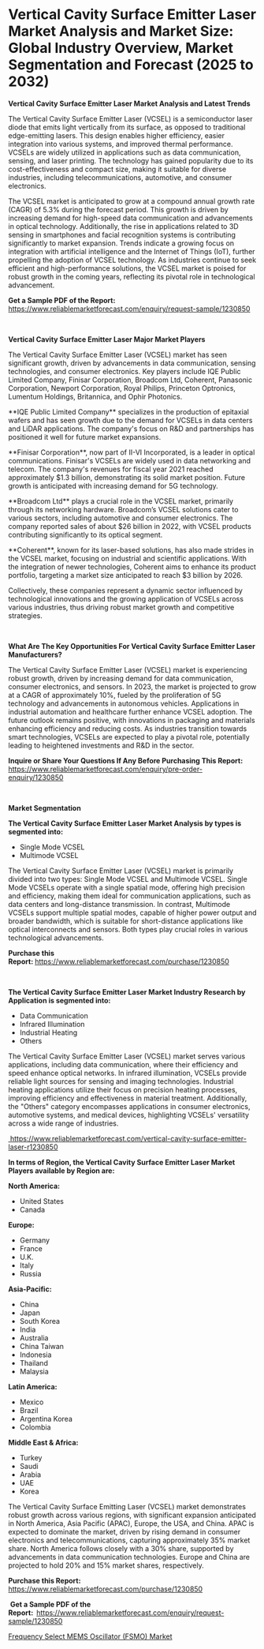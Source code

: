<p><h1>Vertical Cavity Surface Emitter Laser Market Analysis and Market Size: Global Industry Overview, Market Segmentation and Forecast (2025 to 2032)</h1></p><p><strong>Vertical Cavity Surface Emitter Laser Market Analysis and Latest Trends</strong></p>
<p><p>The Vertical Cavity Surface Emitter Laser (VCSEL) is a semiconductor laser diode that emits light vertically from its surface, as opposed to traditional edge-emitting lasers. This design enables higher efficiency, easier integration into various systems, and improved thermal performance. VCSELs are widely utilized in applications such as data communication, sensing, and laser printing. The technology has gained popularity due to its cost-effectiveness and compact size, making it suitable for diverse industries, including telecommunications, automotive, and consumer electronics.</p><p>The VCSEL market is anticipated to grow at a compound annual growth rate (CAGR) of 5.3% during the forecast period. This growth is driven by increasing demand for high-speed data communication and advancements in optical technology. Additionally, the rise in applications related to 3D sensing in smartphones and facial recognition systems is contributing significantly to market expansion. Trends indicate a growing focus on integration with artificial intelligence and the Internet of Things (IoT), further propelling the adoption of VCSEL technology. As industries continue to seek efficient and high-performance solutions, the VCSEL market is poised for robust growth in the coming years, reflecting its pivotal role in technological advancement.</p></p>
<p><strong>Get a Sample PDF of the Report:&nbsp;</strong> <a href="https://www.reliablemarketforecast.com/enquiry/request-sample/1230850?utm_campaign=1105&utm_medium=2&utm_source=Github&utm_content=ia&utm_term=13022025&utm_id=vertical-cavity-surface-emitter-laser">https://www.reliablemarketforecast.com/enquiry/request-sample/1230850</a></p>
<p>&nbsp;</p>
<p><strong>Vertical Cavity Surface Emitter Laser Major Market Players</strong></p>
<p><p>The Vertical Cavity Surface Emitter Laser (VCSEL) market has seen significant growth, driven by advancements in data communication, sensing technologies, and consumer electronics. Key players include IQE Public Limited Company, Finisar Corporation, Broadcom Ltd, Coherent, Panasonic Corporation, Newport Corporation, Royal Philips, Princeton Optronics, Lumentum Holdings, Britannica, and Ophir Photonics.</p><p>**IQE Public Limited Company** specializes in the production of epitaxial wafers and has seen growth due to the demand for VCSELs in data centers and LiDAR applications. The company's focus on R&D and partnerships has positioned it well for future market expansions.</p><p>**Finisar Corporation**, now part of II-VI Incorporated, is a leader in optical communications. Finisar's VCSELs are widely used in data networking and telecom. The company's revenues for fiscal year 2021 reached approximately $1.3 billion, demonstrating its solid market position. Future growth is anticipated with increasing demand for 5G technology.</p><p>**Broadcom Ltd** plays a crucial role in the VCSEL market, primarily through its networking hardware. Broadcom’s VCSEL solutions cater to various sectors, including automotive and consumer electronics. The company reported sales of about $26 billion in 2022, with VCSEL products contributing significantly to its optical segment.</p><p>**Coherent**, known for its laser-based solutions, has also made strides in the VCSEL market, focusing on industrial and scientific applications. With the integration of newer technologies, Coherent aims to enhance its product portfolio, targeting a market size anticipated to reach $3 billion by 2026.</p><p>Collectively, these companies represent a dynamic sector influenced by technological innovations and the growing application of VCSELs across various industries, thus driving robust market growth and competitive strategies.</p></p>
<p>&nbsp;</p>
<p><strong>What Are The Key Opportunities For Vertical Cavity Surface Emitter Laser Manufacturers?</strong></p>
<p><p>The Vertical Cavity Surface Emitter Laser (VCSEL) market is experiencing robust growth, driven by increasing demand for data communication, consumer electronics, and sensors. In 2023, the market is projected to grow at a CAGR of approximately 10%, fueled by the proliferation of 5G technology and advancements in autonomous vehicles. Applications in industrial automation and healthcare further enhance VCSEL adoption. The future outlook remains positive, with innovations in packaging and materials enhancing efficiency and reducing costs. As industries transition towards smart technologies, VCSELs are expected to play a pivotal role, potentially leading to heightened investments and R&D in the sector.</p></p>
<p><strong>Inquire or Share Your Questions If Any Before Purchasing This Report:</strong> <a href="https://www.reliablemarketforecast.com/enquiry/pre-order-enquiry/1230850?utm_campaign=1105&utm_medium=2&utm_source=Github&utm_content=ia&utm_term=13022025&utm_id=vertical-cavity-surface-emitter-laser">https://www.reliablemarketforecast.com/enquiry/pre-order-enquiry/1230850</a></p>
<p>&nbsp;</p>
<p><strong>Market Segmentation</strong></p>
<p><strong>The Vertical Cavity Surface Emitter Laser Market Analysis by types is segmented into:</strong></p>
<p><ul><li>Single Mode VCSEL</li><li>Multimode VCSEL</li></ul></p>
<p><p>The Vertical Cavity Surface Emitter Laser (VCSEL) market is primarily divided into two types: Single Mode VCSEL and Multimode VCSEL. Single Mode VCSELs operate with a single spatial mode, offering high precision and efficiency, making them ideal for communication applications, such as data centers and long-distance transmission. In contrast, Multimode VCSELs support multiple spatial modes, capable of higher power output and broader bandwidth, which is suitable for short-distance applications like optical interconnects and sensors. Both types play crucial roles in various technological advancements.</p></p>
<p><strong>Purchase this Report:&nbsp;</strong><a href="https://www.reliablemarketforecast.com/purchase/1230850?utm_campaign=1105&utm_medium=2&utm_source=Github&utm_content=ia&utm_term=13022025&utm_id=vertical-cavity-surface-emitter-laser">https://www.reliablemarketforecast.com/purchase/1230850</a></p>
<p>&nbsp;</p>
<p><strong>The Vertical Cavity Surface Emitter Laser Market Industry Research by Application is segmented into:</strong></p>
<p><ul><li>Data Communication</li><li>Infrared Illumination</li><li>Industrial Heating</li><li>Others</li></ul></p>
<p><p>The Vertical Cavity Surface Emitter Laser (VCSEL) market serves various applications, including data communication, where their efficiency and speed enhance optical networks. In infrared illumination, VCSELs provide reliable light sources for sensing and imaging technologies. Industrial heating applications utilize their focus on precision heating processes, improving efficiency and effectiveness in material treatment. Additionally, the "Others" category encompasses applications in consumer electronics, automotive systems, and medical devices, highlighting VCSELs' versatility across a wide range of industries.</p></p>
<p><a href="https://www.reliablemarketforecast.com/vertical-cavity-surface-emitter-laser-r1230850?utm_campaign=1105&utm_medium=2&utm_source=Github&utm_content=ia&utm_term=13022025&utm_id=vertical-cavity-surface-emitter-laser">&nbsp;https://www.reliablemarketforecast.com/vertical-cavity-surface-emitter-laser-r1230850</a></p>
<p><strong>In terms of Region, the Vertical Cavity Surface Emitter Laser Market Players available by Region are:</strong></p>
<p>
    <p> <strong> North America: </strong>
        <ul>
            <li>United States</li>
            <li>Canada</li>
        </ul>
        </p> 
    <p> <strong> Europe: </strong>
        <ul>
            <li>Germany</li>
            <li>France</li>
            <li>U.K.</li>
            <li>Italy</li>
            <li>Russia</li>
        </ul>
        </p> 
    <p> <strong> Asia-Pacific: </strong>
        <ul>
            <li>China</li>
            <li>Japan</li>
            <li>South Korea</li>
            <li>India</li>
            <li>Australia</li>
            <li>China Taiwan</li>
            <li>Indonesia</li>
            <li>Thailand</li>
            <li>Malaysia</li>
        </ul>
        </p> 
    <p> <strong> Latin America: </strong>
        <ul>
            <li>Mexico</li>
            <li>Brazil</li>
            <li>Argentina Korea</li>
            <li>Colombia</li>
        </ul>
        </p> 
    <p> <strong> Middle East & Africa: </strong>
        <ul>
            <li>Turkey</li>
            <li>Saudi</li>
            <li>Arabia</li>
            <li>UAE</li>
            <li>Korea</li>
        </ul>
    </p>
    </p>
<p><p>The Vertical Cavity Surface Emitting Laser (VCSEL) market demonstrates robust growth across various regions, with significant expansion anticipated in North America, Asia Pacific (APAC), Europe, the USA, and China. APAC is expected to dominate the market, driven by rising demand in consumer electronics and telecommunications, capturing approximately 35% market share. North America follows closely with a 30% share, supported by advancements in data communication technologies. Europe and China are projected to hold 20% and 15% market shares, respectively.</p></p>
<p><strong>Purchase this Report: </strong><a href="https://www.reliablemarketforecast.com/purchase/1230850?utm_campaign=1105&utm_medium=2&utm_source=Github&utm_content=ia&utm_term=13022025&utm_id=vertical-cavity-surface-emitter-laser">https://www.reliablemarketforecast.com/purchase/1230850</a></p>
<p>&nbsp;<strong>Get a Sample PDF of the Report:&nbsp;&nbsp;</strong><a href="https://www.reliablemarketforecast.com/enquiry/request-sample/1230850?utm_campaign=1105&utm_medium=2&utm_source=Github&utm_content=ia&utm_term=13022025&utm_id=vertical-cavity-surface-emitter-laser">https://www.reliablemarketforecast.com/enquiry/request-sample/1230850</a></p>
<p><strong></strong></p>
<p><p><a href="https://github.com/prosalinda88/Market-Research-Report-List-7/blob/main/frequency-select-mems-oscillator-fsmo-market.md?utm_campaign=1105&utm_medium=2&utm_source=Github&utm_content=ia&utm_term=13022025&utm_id=vertical-cavity-surface-emitter-laser">Frequency Select MEMS Oscillator (FSMO) Market</a></p></p>